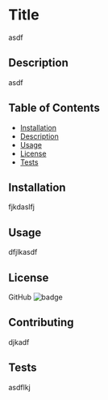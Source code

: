 
# Title
asdf

## Description
asdf

## Table of Contents
* [Installation](#Installation)
* [Description](#Description)
* [Usage](#Usage)
* [License](#License)
* [Tests](#Tests)


## Installation
fjkdaslfj

## Usage
dfjlkasdf

## License
GitHub
![badge](https://img.shields.io/cpan/l/Config-Augeas)

## Contributing
djkadf

## Tests
asdflkj

